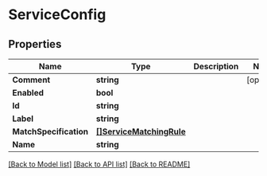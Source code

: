 # ServiceConfig

## Properties

Name | Type | Description | Notes
------------ | ------------- | ------------- | -------------
**Comment** | **string** |  | [optional] 
**Enabled** | **bool** |  | 
**Id** | **string** |  | 
**Label** | **string** |  | 
**MatchSpecification** | [**[]ServiceMatchingRule**](ServiceMatchingRule.md) |  | 
**Name** | **string** |  | 

[[Back to Model list]](../README.md#documentation-for-models) [[Back to API list]](../README.md#documentation-for-api-endpoints) [[Back to README]](../README.md)


